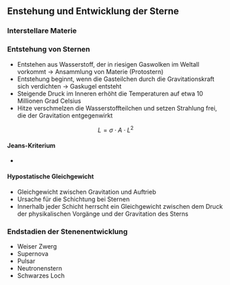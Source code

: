 
## Enstehung und Entwicklung der Sterne

### Interstellare Materie

### Entstehung von Sternen

- Entstehen aus Wasserstoff, der in riesigen Gaswolken im Weltall vorkommt → Ansammlung von Materie (Protostern)
- Entstehung beginnt, wenn die Gasteilchen durch die Gravitationskraft sich verdichten -> Gaskugel entsteht
- Steigende Druck im Inneren erhöht die Temperaturen auf etwa 10 Millionen Grad Celsius
- Hitze verschmelzen die Wasserstoffteilchen und setzen Strahlung frei, die der Gravitation entgegenwirkt

$$L=\sigma\cdot A\cdot L^{2}$$
#### Jeans-Kriterium

- 

#### Hypostatische Gleichgewicht

- Gleichgewicht zwischen Gravitation und Auftrieb
- Ursache für die Schichtung bei Sternen
- Innerhalb jeder Schicht herrscht ein Gleichgewicht zwischen dem Druck der physikalischen Vorgänge und der Gravitation des Sterns

### Endstadien der Stenenentwicklung

- Weiser Zwerg
- Supernova
- Pulsar
- Neutronenstern
- Schwarzes Loch

